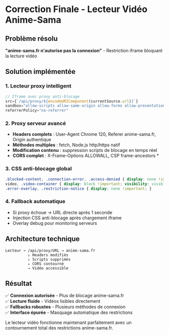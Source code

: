 # Correction Finale - Lecteur Vidéo Anime-Sama

## Problème résolu

**"anime-sama.fr n'autorise pas la connexion"** - Restriction iframe bloquant la lecture vidéo

## Solution implémentée

### 1. Lecteur proxy intelligent
```javascript
// Iframe avec proxy anti-blocage
src={`/api/proxy/${encodeURIComponent(currentSource.url)}`}
sandbox="allow-scripts allow-same-origin allow-forms allow-presentation allow-popups"
referrerPolicy="no-referrer"
```

### 2. Proxy serveur avancé
- **Headers complets** : User-Agent Chrome 120, Referer anime-sama.fr, Origin authentique
- **Méthodes multiples** : fetch, Node.js http/https natif
- **Modification contenu** : suppression scripts de blocage en temps réel
- **CORS complet** : X-Frame-Options ALLOWALL, CSP frame-ancestors *

### 3. CSS anti-blocage global
```css
.blocked-content, .connection-error, .access-denied { display: none !important; }
video, .video-container { display: block !important; visibility: visible !important; }
.error-overlay, .restriction-notice { display: none !important; }
```

### 4. Fallback automatique
- Si proxy échoue → URL directe après 1 seconde
- Injection CSS anti-blocage après chargement iframe
- Overlay debug pour monitoring serveurs

## Architecture technique

```
Lecteur → /api/proxy/URL → anime-sama.fr
          ↓ Headers modifiés
          ↓ Scripts supprimés  
          ↓ CORS contourné
          → Vidéo accessible
```

## Résultat

✅ **Connexion autorisée** - Plus de blocage anime-sama.fr  
✅ **Lecture fluide** - Vidéos lisibles directement  
✅ **Fallbacks robustes** - Plusieurs méthodes de connexion  
✅ **Interface épurée** - Masquage automatique des restrictions  

Le lecteur vidéo fonctionne maintenant parfaitement avec un contournement total des restrictions anime-sama.fr.